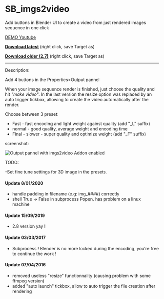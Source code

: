 # SB_imgs2video

Add buttons in Blender UI to create a video from just rendered images sequence in one click

[DEMO Youtube](https://youtu.be/R_W3Uh3KVGM)  
  
**[Download latest](https://raw.githubusercontent.com/Pullusb/SB_imgs2video/master/SB_imgs2video.py)** (right click, save Target as)

**[Download older (2.7)](https://raw.githubusercontent.com/Pullusb/SB_imgs2video/master/SB_imgs2video_279.py)** (right click, save Target as)
  
--------


Description:

Add 4 buttons in the Properties>Output pannel

When your image sequence render is finished, just choose the quality and hit *"make video"*.
In the last version the resize option was replaced by an auto trigger tickbox, allowing to create the video automatically after the render.

Choose between 3 preset:
- Fast - fast encoding and light weight against quality (add "_L" suffix)
- normal - good quality, average weight and encoding time
- Final - slower - super quality and optimize weight (add "_F" suffix)

screenshot:

![Output pannel with imgs2video Addon enabled](http://www.samuelbernou.fr/imgs/git/Addon_imgs2video_screenshot_demo)

TODO:

-Set fine tune settings for 3D image in the presets.

#### Update 8/01/2020

- handle padding in filename (e.g: img_####) correctly
- shell True -> False in subprocess Popen. has problem on a linux machine

#### Update 15/09/2019

- 2.8 version yay !

#### Update 03/03/2017

- Subprocess !  Blender is no more locked during the encoding, you're free to continue the work !

#### Update 07/04/2016
- removed useless "resize" functionnality (causing problem with some ffmpeg version)
- added "auto launch" tickbox, allow to auto trigger the file creation after rendering
